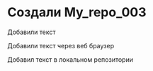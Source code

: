 ﻿# Создали My_repo_003

Добавили текст

Добавили текст через веб браузер

Добавил текст в локальном репозитории
